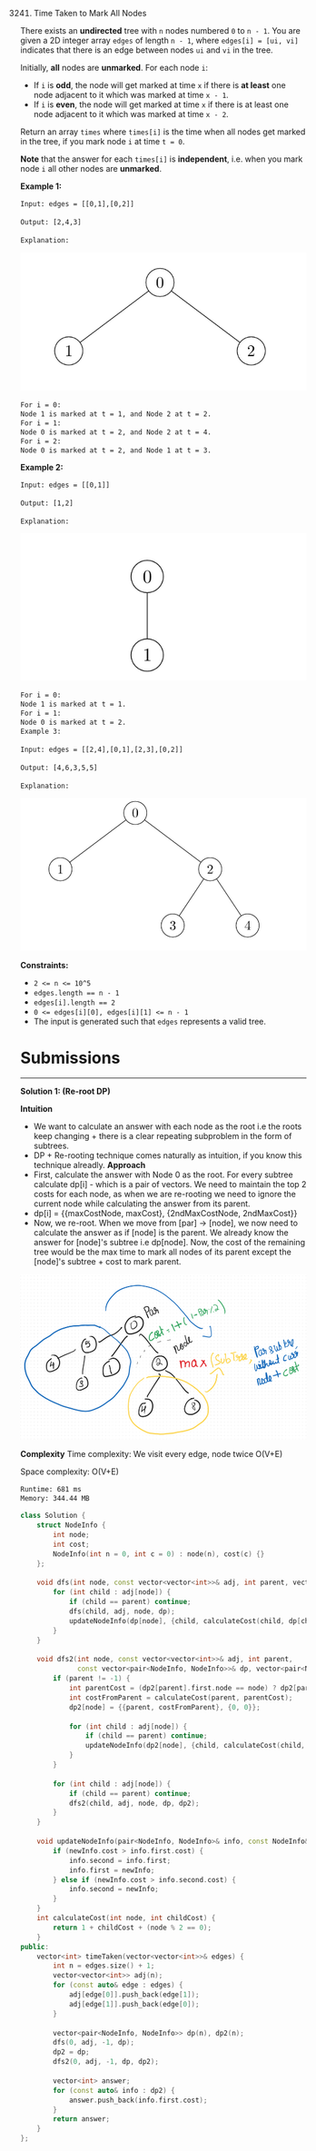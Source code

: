 3241. Time Taken to Mark All Nodes

There exists an **undirected** tree with `n` nodes numbered `0` to `n - 1`. You are given a 2D integer array `edges` of length `n - 1`, where `edges[i] = [ui, vi]` indicates that there is an edge between nodes `ui` and `vi` in the tree.

Initially, **all** nodes are **unmarked**. For each node `i`:

* If `i` is **odd**, the node will get marked at time `x` if there is **at least** one node adjacent to it which was marked at time `x - 1`.
* If `i` is **even**, the node will get marked at time `x` if there is at least one node adjacent to it which was marked at time `x - 2`.

Return an array `times` where `times[i]` is the time when all nodes get marked in the tree, if you mark node `i` at time `t = 0`.

**Note** that the answer for each `times[i]` is **independent**, i.e. when you mark node `i` all other nodes are **unmarked**.

 

**Example 1:**
```
Input: edges = [[0,1],[0,2]]

Output: [2,4,3]

Explanation:
```

![3241_screenshot-2024-06-02-122236.png](img/3241_screenshot-2024-06-02-122236.png)
```
For i = 0:
Node 1 is marked at t = 1, and Node 2 at t = 2.
For i = 1:
Node 0 is marked at t = 2, and Node 2 at t = 4.
For i = 2:
Node 0 is marked at t = 2, and Node 1 at t = 3.
```

**Example 2:**
```
Input: edges = [[0,1]]

Output: [1,2]

Explanation:
```
![3241_screenshot-2024-06-02-122249.png](img/3241_screenshot-2024-06-02-122249.png)
```
For i = 0:
Node 1 is marked at t = 1.
For i = 1:
Node 0 is marked at t = 2.
Example 3:

Input: edges = [[2,4],[0,1],[2,3],[0,2]]

Output: [4,6,3,5,5]

Explanation:
```
![3241_screenshot-2024-06-03-210550.png](img/3241_screenshot-2024-06-03-210550.png)

 

**Constraints:**

* `2 <= n <= 10^5`
* `edges.length == n - 1`
* `edges[i].length == 2`
* `0 <= edges[i][0], edges[i][1] <= n - 1`
* The input is generated such that `edges` represents a valid tree.

# Submissions
---
**Solution 1: (Re-root DP)**

__Intuition__
* We want to calculate an answer with each node as the root i.e the roots keep changing + there is a clear repeating subproblem in the form of subtrees.
* DP + Re-rooting technique comes naturally as intuition, if you know this technique alreadly.
__Approach__
* First, calculate the answer with Node 0 as the root. For every subtree calculate dp[i] - which is a pair of vectors. We need to maintain the top 2 costs for each node, as when we are re-rooting we need to ignore the current node while calculating the answer from its parent.
* dp[i] = {{maxCostNode, maxCost}, {2ndMaxCostNode, 2ndMaxCost}}
* Now, we re-root. When we move from [par] -> [node], we now need to calculate the answer as if [node] is the parent. We already know the answer for [node]'s subtree i.e dp[node]. Now, the cost of the remaining tree would be the max time to mark all nodes of its parent except the [node]'s subtree + cost to mark parent.

![3241_5d42fd32-a206-49ff-95b7-82d5f0f2eb41_1722700853.158105.png](img/3241_5d42fd32-a206-49ff-95b7-82d5f0f2eb41_1722700853.158105.png)

__Complexity__
Time complexity: We visit every edge, node twice
O(V+E)

Space complexity:
O(V+E)

```
Runtime: 681 ms
Memory: 344.44 MB
```
```c++
class Solution {
    struct NodeInfo {
        int node;
        int cost;
        NodeInfo(int n = 0, int c = 0) : node(n), cost(c) {}
    };

    void dfs(int node, const vector<vector<int>>& adj, int parent, vector<pair<NodeInfo, NodeInfo>>& dp) {
        for (int child : adj[node]) {
            if (child == parent) continue;
            dfs(child, adj, node, dp);
            updateNodeInfo(dp[node], {child, calculateCost(child, dp[child].first.cost)});
        }
    }

    void dfs2(int node, const vector<vector<int>>& adj, int parent, 
              const vector<pair<NodeInfo, NodeInfo>>& dp, vector<pair<NodeInfo, NodeInfo>>& dp2) {
        if (parent != -1) {
            int parentCost = (dp2[parent].first.node == node) ? dp2[parent].second.cost : dp2[parent].first.cost;
            int costFromParent = calculateCost(parent, parentCost);
            dp2[node] = {{parent, costFromParent}, {0, 0}};
            
            for (int child : adj[node]) {
                if (child == parent) continue;
                updateNodeInfo(dp2[node], {child, calculateCost(child, dp[child].first.cost)});
            }
        }

        for (int child : adj[node]) {
            if (child == parent) continue;
            dfs2(child, adj, node, dp, dp2);
        }
    }

    void updateNodeInfo(pair<NodeInfo, NodeInfo>& info, const NodeInfo& newInfo) {
        if (newInfo.cost > info.first.cost) {
            info.second = info.first;
            info.first = newInfo;
        } else if (newInfo.cost > info.second.cost) {
            info.second = newInfo;
        }
    }
    int calculateCost(int node, int childCost) {
        return 1 + childCost + (node % 2 == 0);
    }
public:
    vector<int> timeTaken(vector<vector<int>>& edges) {
        int n = edges.size() + 1;
        vector<vector<int>> adj(n);
        for (const auto& edge : edges) {
            adj[edge[0]].push_back(edge[1]);
            adj[edge[1]].push_back(edge[0]);
        }

        vector<pair<NodeInfo, NodeInfo>> dp(n), dp2(n);
        dfs(0, adj, -1, dp);
        dp2 = dp;
        dfs2(0, adj, -1, dp, dp2);

        vector<int> answer;
        for (const auto& info : dp2) {
            answer.push_back(info.first.cost);
        }
        return answer;
    }
};
```
